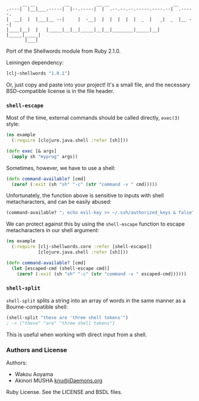 ```
      __ __           __          __ __                        __
.----|  |__|___.-----|  |--.-----|  |  .--.--.--.-----.----.--|  .-----.
|  __|  |  |___|__ --|     |  -__|  |  |  |  |  |  _  |   _|  _  |__ --|
|____|__|  |   |_____|__|__|_____|__|__|________|_____|__| |_____|_____|
       |___|
```

Port of the Shellwords module from Ruby 2.1.0.

Leiningen dependency:

```clojure
[clj-shellwords "1.0.1"]
```

Or, just copy and paste into your project! It's a small file, and the
necessary BSD-compatible license is in the file header.

### `shell-escape`

Most of the time, external commands should be called directly, `exec(3)`
style:

```clojure
(ns example
  (:require [clojure.java.shell :refer [sh]]))

(defn exec [& args]
  (apply sh "myprog" args))
```

Sometimes, however, we have to use a shell:

```clojure
(defn command-available? [cmd]
  (zero? (:exit (sh "sh" "-c" (str "command -v " cmd)))))
```

Unfortunately, the function above is sensitive to inputs with shell
metacharacters, and can be easily abused:

```clojure
(command-available? "; echo evil-key >> ~/.ssh/authorized_keys & false")
```

We can protect against this by using the `shell-escape` function to escape
metacharacters in our shell argument:

```clojure
(ns example
  (:require [clj-shellwords.core :refer [shell-escape]]
            [clojure.java.shell :refer [sh]]))

(defn command-available? [cmd]
  (let [escaped-cmd (shell-escape cmd)]
    (zero? (:exit (sh "sh" "-c" (str "command -v " escaped-cmd))))))
```

### `shell-split`

`shell-split` splits a string into an array of words in the same manner as a
Bourne-compatible shell:

```clojure
(shell-split "these are 'three shell tokens'")
; -> ["these" "are" "three shell tokens"]
```

This is useful when working with direct input from a shell.

### Authors and License

Authors:

* Wakou Aoyama
* Akinori MUSHA <knu@iDaemons.org>

Ruby License. See the LICENSE and BSDL files.
